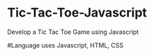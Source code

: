 # Tic-Tac-Toe-Javascript
Develop a Tic Tac Toe Game using Javascript

#Language uses
Javascript, HTML, CSS
